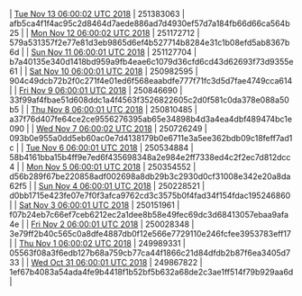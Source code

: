 | [Tue Nov 13 06:00:02 UTC 2018](https://transfer.sh/7GH6w/dashninja-dbdump-20181113070002.tar.bz2) | 251383063 | afb5ca4f1f4ac95c2d8464d7aede886ad7d4930ef57d7a184fb66d66ca564b25 | 
| [Mon Nov 12 06:00:02 UTC 2018](https://transfer.sh/RwNwe/dashninja-dbdump-20181112070002.tar.bz2) | 251172712 | 579a531357f2e77e81d3eb9865d6ef4b527714b8284e31c1b08efd5ab8367b6d | 
| [Sun Nov 11 06:00:01 UTC 2018](https://transfer.sh/z3Ykq/dashninja-dbdump-20181111070001.tar.bz2) | 251127704 | b7a40135e340d1418bd959a9fb4eae6c1079d36cfd6cd43d62693f73d9355e61 | 
| [Sat Nov 10 06:00:01 UTC 2018](https://transfer.sh/Wr7NI/dashninja-dbdump-20181110070001.tar.bz2) | 250982595 | 904c49dcb72b2f0c271f4e01ed6f568eaabdfe777f71fc3d5d7fae4749cca614 | 
| [Fri Nov  9 06:00:01 UTC 2018](https://transfer.sh/WyhyY/dashninja-dbdump-20181109070001.tar.bz2) | 250846690 | 33f99af4fbae51d608ddc1a4f4563f3526822605c2d0f581c0da378e088a50b5 | 
| [Thu Nov  8 06:00:01 UTC 2018](https://transfer.sh/11pvSn/dashninja-dbdump-20181108070001.tar.bz2) | 250810485 | a37f76d407fe64ce2ce9556276395ab65e34898b4d3a4ea4dbf489474bc1e090 | 
| [Wed Nov  7 06:00:02 UTC 2018](https://transfer.sh/10ECmg/dashninja-dbdump-20181107070002.tar.bz2) | 250726249 | 093b0e955a0dd5eb60ac0e7d4138179b0e6711e3a5ee362bdb09c18feff7ad1c | 
| [Tue Nov  6 06:00:01 UTC 2018](https://transfer.sh/1S2x3/dashninja-dbdump-20181106070001.tar.bz2) | 250534884 | 58b4161bba15b4ff9e7ed6f435698348a2e984e2ff7338ed4c2f2ec7d812dcc4 | 
| [Mon Nov  5 06:00:01 UTC 2018](https://transfer.sh/kD8RW/dashninja-dbdump-20181105070001.tar.bz2) | 250354552 | d56b289f67be220858adf002698a8db29b3c2930d0cf31008e342e20a8da62f5 | 
| [Sun Nov  4 06:00:01 UTC 2018]() | 250228521 | d0bb1715e423fe07e7f0f3afca9762cd3c3575b0f4fad34f154fdac195246860 | 
| [Sat Nov  3 06:00:01 UTC 2018](https://transfer.sh/10h2HN/dashninja-dbdump-20181103070001.tar.bz2) | 250151961 | f07b24eb7c66ef7ceb6212ec2a1dee8b58e49fec69dc3d68413057ebaa9afa4e | 
| [Fri Nov  2 06:00:01 UTC 2018](https://transfer.sh/ntxuo/dashninja-dbdump-20181102070001.tar.bz2) | 250028348 | 3e79ff2b40c565c0a8dfe4887db0f12e566e7729110e246fcfee3953783eff17 | 
| [Thu Nov  1 06:00:02 UTC 2018](https://transfer.sh/ZruDt/dashninja-dbdump-20181101070002.tar.bz2) | 249989331 | 05563f08a3f6edb127b68a759cb77ca44f1866c21d84dfdb2b87f6ea3405d733 | 
| [Wed Oct 31 06:00:01 UTC 2018](https://transfer.sh/iGMzz/dashninja-dbdump-20181031070001.tar.bz2) | 249867822 | 1ef67b4083a54ada4fe9b4418f1b52bf5b632a68de2c3ae1ff514f79b929aa6d | 
